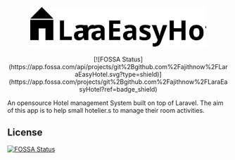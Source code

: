 <p align="center"><a href="https://laravel.com" target="_blank"><img src="https://raw.githubusercontent.com/ajithnow/LaraEasyHotel/main/art/LaraEasyHotel.svg" width="400"></a></p>
<div align="center">
  [![FOSSA Status](https://app.fossa.com/api/projects/git%2Bgithub.com%2Fajithnow%2FLaraEasyHotel.svg?type=shield)](https://app.fossa.com/projects/git%2Bgithub.com%2Fajithnow%2FLaraEasyHotel?ref=badge_shield)
</div>

An opensource Hotel management System built on top of Laravel. The aim of this app is to help small hotelier.s to manage their room activities. 


## License
[![FOSSA Status](https://app.fossa.com/api/projects/git%2Bgithub.com%2Fajithnow%2FLaraEasyHotel.svg?type=large)](https://app.fossa.com/projects/git%2Bgithub.com%2Fajithnow%2FLaraEasyHotel?ref=badge_large)